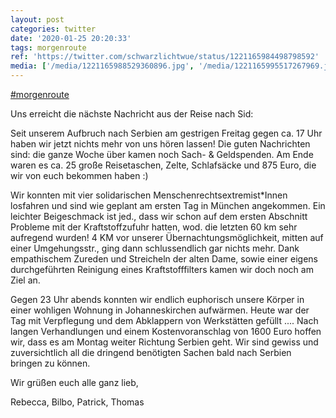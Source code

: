 ```yaml
---
layout: post
categories: twitter
date: '2020-01-25 20:20:33'
tags: morgenroute
ref: 'https://twitter.com/schwarzlichtwue/status/1221165984498798592'
media: ['/media/1221165988529360896.jpg', '/media/1221165995517267969.jpg', '/media/1221166003574444032.jpg']
---
```

[#morgenroute](/t/morgenroute)

Uns erreicht die nächste Nachricht aus der Reise nach Sid:



Seit unserem Aufbruch nach Serbien am gestrigen Freitag gegen ca. 17 Uhr haben wir jetzt nichts mehr von uns hören lassen! Die guten Nachrichten sind: die ganze Woche über kamen noch Sach- &amp; Geldspenden.
Am Ende waren es ca. 25 große Reisetaschen, Zelte, Schlafsäcke und 875 Euro, die wir von euch bekommen haben :) 

Wir konnten mit vier solidarischen Menschenrechtsextremist\*Innen losfahren und sind wie geplant am ersten Tag in München angekommen. 
Ein leichter Beigeschmack ist jed., dass wir schon auf dem ersten Abschnitt Probleme mit der Kraftstoffzufuhr hatten, wod. die letzten 60 km sehr aufregend wurden! 4 KM vor unserer Übernachtungsmöglichkeit, mitten auf einer Umgehungsstr., ging dann schlussendlich gar nichts mehr. 
Dank empathischem Zureden und Streicheln der alten Dame, sowie einer eigens durchgeführten Reinigung eines Kraftstofffilters kamen wir doch noch am Ziel an.  

Gegen 23 Uhr abends konnten wir endlich euphorisch unsere Körper in einer wohligen Wohnung in Johanneskirchen aufwärmen.
Heute war der Tag mit Verpflegung und dem Abklappern von Werkstätten gefüllt .... Nach langen Verhandlungen und einem Kostenvoranschlag von 1600 Euro hoffen wir, dass es am Montag weiter Richtung Serbien geht.
Wir sind gewiss und zuversichtlich all die dringend benötigten Sachen bald nach Serbien bringen zu können.



Wir grüßen euch alle ganz lieb,

Rebecca, Bilbo, Patrick, Thomas